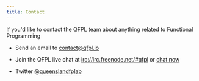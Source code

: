 ```yaml
---
title: Contact
---
```


If you'd like to contact the QFPL team about anything related to Functional Programming

* Send an email to <a href="mailto:contact@qfpl.io">contact@qfpl.io</a>

* Join the QFPL live chat at <a href="irc://irc.freenode.net/#qfpl">irc://irc.freenode.net/#qfpl</a> or <a href="http://webchat.freenode.net?randomnick=1&channels=%23qfpl&uio=d4">chat now</a>

* Twitter <a href="https://twitter.com/queenslandfplab">@queenslandfplab</a>
